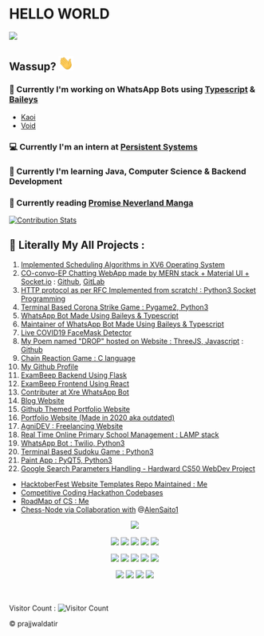 # HELLO WORLD
<img src="https://media1.tenor.com/images/51e99cb402bc25786d4862f4bbc4135f/tenor.gif?itemid=19733803" width="600">

## Wassup? <img src="./assets/wave.gif" width="30px">

### 🤖 Currently I'm working on WhatsApp Bots using [Typescript](https://github.com/Microsoft/TypeScript) & [Baileys](https://github.com/adiwajshing/Baileys)
- [Kaoi](https://github.com/PrajjwalDatir/Kaoi)
- [Void](https://github.com/Synthesized-Infinity/Whatsapp-Botto-Void) 

### 💻 Currently I'm an intern at [Persistent Systems](https://www.persistent.com/)

### 🚀 Currently I'm learning Java, Computer Science & Backend Development

### 📖 Currently reading [Promise Neverland Manga](https://promisedneverland.com/manga-en/the-promised-neverland-chapter-1/)

[![Contribution Stats](https://github-contribution-stats.vercel.app/api/?username=prajjwaldatir)](https://github.com/PrajjwalDatir/PrajjwalDatir)


## 👾 Literally My All Projects :
1. [Implemented Scheduling Algorithms in XV6 Operating System](https://github.com/PrajjwalDatir/xv6-scheduling)
2. [CO-convo-EP Chatting WebApp made by MERN stack + Material UI + Socket.io](https://github.com/PrajjwalDatir/CO-convo-EP) : [Github](https://github.com/PrajjwalDatir/CO-convo-EP), [GitLab](https://gitlab.com/prajjwaldatir/CO-convo-EP)
3. [HTTP protocol as per RFC Implemented from scratch! : Python3 Socket Programming](https://github.com/PrajjwalDatir/HTTP-Prajjwal)
4. [Terminal Based Corona Strike Game : Pygame2, Python3](https://github.com/PrajjwalDatir/CoronaStrike)
5. [WhatsApp Bot Made Using Baileys & Typescript](https://github.com/PrajjwalDatir/Kaoi)
6. [Maintainer of WhatsApp Bot Made Using Baileys & Typescript](https://github.com/PrajjwalDatir/Whatsapp-Botto-Void)
7. [Live COVID19 FaceMask Detector ](https://github.com/PrajjwalDatir/Live-COVID19-Face-Mask-detector)
8. [My Poem named "DROP" hosted on Website : ThreeJS, Javascript](https://three-js-prajjwal.vercel.app/) : [Github](https://github.com/PrajjwalDatir/threeJS-PoemDrop)
9. [Chain Reaction Game : C language](https://github.com/PrajjwalDatir/Chain-Reaction-Game)
10. [My Github Profile](https://github.com/PrajjwalDatir/PrajjwalDatir)
11. [ExamBeep Backend Using Flask](https://github.com/PrajjwalDatir/Exam_Beep_Backend)
12. [ExamBeep Frontend Using React](https://github.com/PrajjwalDatir/Exam_Beep_Frontend)
13. [Contributer at Xre WhatsApp Bot](https://github.com/Synthesized-Infinity/Whatsapp-Botto-Xre)
14. [Blog Website](https://datir.netlify.app/)
15. [Github Themed Portfolio Website](https://prajjwaldatir.github.io/PersonalWebsite/)
16. [Portfolio Website (Made in 2020 aka outdated)](https://prajjwal.netlify.app/)
17. [AgniDEV : Freelancing Website](https://prajjwaldatir.github.io/AgniDEV/)
18. [Real Time Online Primary School Management : LAMP stack](https://github.com/PrajjwalDatir/Primary-School-Management-System)
19. [WhatsApp Bot : Twilio, Python3](https://github.com/PrajjwalDatir/A.V.E.WhatsApp-bot)
22. [Terminal Based Sudoku Game : Python3](https://github.com/PrajjwalDatir/basicSudoku)
23. [Paint App : PyQT5, Python3](https://github.com/PrajjwalDatir/PaintPyQT5)
24. [Google Search Parameters Handling - Hardward CS50 WebDev Project](https://prajjwaldatir.github.io/Harvard-Projects/)


- [HacktoberFest Website Templates Repo Maintained : Me](https://github.com/PrajjwalDatir/WebsiteTemplates)
- [Competitive Coding Hackathon Codebases](https://github.com/PrajjwalDatir/Hackathon2020)
- [RoadMap of CS : Me](https://github.com/PrajjwalDatir/RoadMap-to-Mastery)
- [Chess-Node via Collaboration with](https://github.com/AlenSaito1/chess-node) @[AlenSaito1](https://github.com/AlenSaito1)

<!-- Stats Dashboard -->
<p align = "center">
  <img src = "https://github-readme-stats.vercel.app/api?username=PrajjwalDatir&show_icons=true&theme=radical&line_height=40&count_private=true&cache_seconds=1800&title_color=red&include_all_commits=true">
  
</p>

<p align="center">
<!-- ReactJS -->
<img src="https://img.shields.io/badge/react%20-%2320232a.svg?&style=for-the-badge&logo=react&logoColor=%2361DAFB"/>
<!-- Flask -->
<img src="https://img.shields.io/badge/flask%20-%23000.svg?&style=for-the-badge&logo=flask&logoColor=white"/>
<!-- MongoDB -->
<img src ="https://img.shields.io/badge/MongoDB-%234ea94b.svg?&style=for-the-badge&logo=mongodb&logoColor=white"/>
<!-- ExpressJS -->
<img src="https://img.shields.io/badge/express.js%20-%23404d59.svg?&style=for-the-badge"/>
<!-- NodeJS -->
<img src="https://img.shields.io/badge/node.js%20-%2343853D.svg?&style=for-the-badge&logo=node.js&logoColor=white"/>
</p>

<p align="center">
<!-- TS -->
<img src="https://img.shields.io/badge/typescript%20-%23007ACC.svg?&style=for-the-badge&logo=typescript&logoColor=white"/>
<!-- JS -->
<img src="https://img.shields.io/badge/javascript%20-%23323330.svg?&style=for-the-badge&logo=javascript&logoColor=%23F7DF1E"/>
<!-- Python3 -->
<img src="https://img.shields.io/badge/python%20-%2314354C.svg?&style=for-the-badge&logo=python&logoColor=white"/>
<!-- C -->
<img src="https://img.shields.io/badge/c%20-%2300599C.svg?&style=for-the-badge&logo=c&logoColor=white"/>
<!-- Shell script -->
<img src="https://img.shields.io/badge/shell_script%20-%23121011.svg?&style=for-the-badge&logo=gnu-bash&logoColor=white"/>
</p>

<p align="center">
<!-- Blender -->
<img src="https://img.shields.io/badge/blender%20-%23F5792A.svg?&style=for-the-badge&logo=blender&logoColor=white"/>
<!-- Git -->
<img src="https://img.shields.io/badge/git%20-%23F05033.svg?&style=for-the-badge&logo=git&logoColor=white"/>
<!-- Heroku -->
<img src="https://img.shields.io/badge/heroku%20-%23430098.svg?&style=for-the-badge&logo=heroku&logoColor=white"/>
<!-- Docker -->
<img src="https://img.shields.io/badge/docker%20-%230db7ed.svg?&style=for-the-badge&logo=docker&logoColor=white"/>

</p>

</br></br>
Visitor Count : ![Visitor Count](https://profile-counter.glitch.me/{Prajjwaldatir}/count.svg)

:copyright: prajjwaldatir

